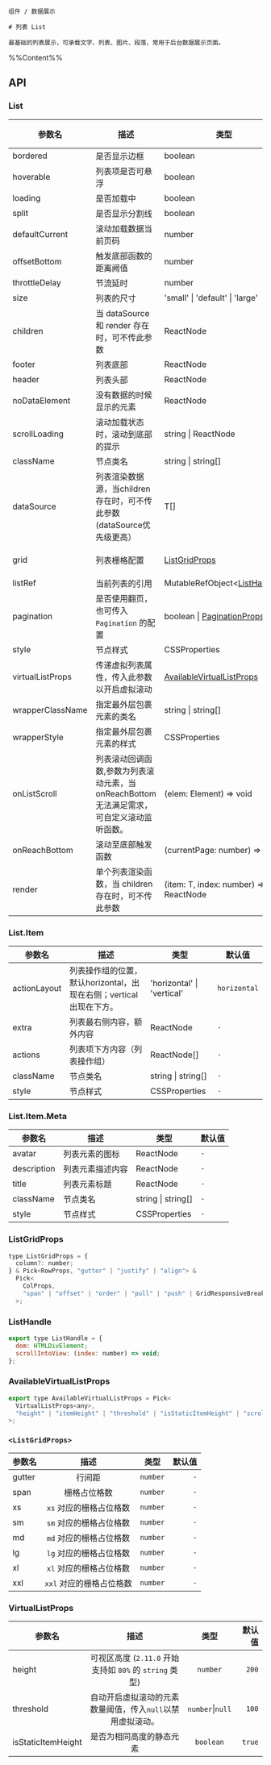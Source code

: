`````
组件 / 数据展示

# 列表 List

最基础的列表展示，可承载文字、列表、图片、段落，常用于后台数据展示页面。
`````

%%Content%%

## API

### List

|参数名|描述|类型|默认值|版本|
|---|---|---|---|---|
|bordered|是否显示边框|boolean |`true`|-|
|hoverable|列表项是否可悬浮|boolean |`-`|2.9.0|
|loading|是否加载中|boolean |`-`|-|
|split|是否显示分割线|boolean |`true`|-|
|defaultCurrent|滚动加载数据当前页码|number |`1`|-|
|offsetBottom|触发底部函数的距离阙值|number |`0`|-|
|throttleDelay|节流延时|number |`500`|-|
|size|列表的尺寸|'small' \| 'default' \| 'large' |`-`|-|
|children|当 dataSource 和 render 存在时，可不传此参数|ReactNode |`-`|-|
|footer|列表底部|ReactNode |`-`|-|
|header|列表头部|ReactNode |`-`|-|
|noDataElement|没有数据的时候显示的元素|ReactNode |`-`|-|
|scrollLoading|滚动加载状态时，滚动到底部的提示|string \| ReactNode |`-`|-|
|className|节点类名|string \| string[] |`-`|-|
|dataSource|列表渲染数据源，当children存在时，可不传此参数 (dataSource优先级更高）|T[] |`-`|-|
|grid|列表栅格配置|[ListGridProps](#listgridprops) |`-`|`column` in 2.20.0|
|listRef|当前列表的引用|MutableRefObject&lt;[ListHandle](#listhandle)&gt; |`-`|2.20.0|
|pagination|是否使用翻页，也可传入 `Pagination` 的配置|boolean \| [PaginationProps](pagination#pagination) |`-`|-|
|style|节点样式|CSSProperties |`-`|-|
|virtualListProps|传递虚拟列表属性，传入此参数以开启虚拟滚动|[AvailableVirtualListProps](#availablevirtuallistprops) |`-`|2.11.0|
|wrapperClassName|指定最外层包裹元素的类名|string \| string[] |`-`|-|
|wrapperStyle|指定最外层包裹元素的样式|CSSProperties |`-`|-|
|onListScroll|列表滚动回调函数,参数为列表滚动元素，当onReachBottom无法满足需求，可自定义滚动监听函数。|(elem: Element) => void |`-`|-|
|onReachBottom|滚动至底部触发函数|(currentPage: number) => void |`-`|-|
|render|单个列表渲染函数，当 children 存在时，可不传此参数|(item: T, index: number) => ReactNode |`-`|-|

### List.Item

|参数名|描述|类型|默认值|
|---|---|---|---|
|actionLayout|列表操作组的位置，默认horizontal，出现在右侧；vertical出现在下方。|'horizontal' \| 'vertical' |`horizontal`|
|extra|列表最右侧内容，额外内容|ReactNode |`-`|
|actions|列表项下方内容（列表操作组）|ReactNode[] |`-`|
|className|节点类名|string \| string[] |`-`|
|style|节点样式|CSSProperties |`-`|

### List.Item.Meta

|参数名|描述|类型|默认值|
|---|---|---|---|
|avatar|列表元素的图标|ReactNode |`-`|
|description|列表元素描述内容|ReactNode |`-`|
|title|列表元素标题|ReactNode |`-`|
|className|节点类名|string \| string[] |`-`|
|style|节点样式|CSSProperties |`-`|

### ListGridProps

```js
type ListGridProps = {
  column?: number;
} & Pick<RowProps, "gutter" | "justify" | "align"> &
  Pick<
    ColProps,
    "span" | "offset" | "order" | "pull" | "push" | GridResponsiveBreakpoint
  >;
```

### ListHandle

```js
export type ListHandle = {
  dom: HTMLDivElement;
  scrollIntoView: (index: number) => void;
};
```

### AvailableVirtualListProps

```js
export type AvailableVirtualListProps = Pick<
  VirtualListProps<any>,
  "height" | "itemHeight" | "threshold" | "isStaticItemHeight" | "scrollOptions"
>;
```

### `<ListGridProps>`

|参数名|描述|类型|默认值|
|---|:---:|:---:|---:|
|gutter|行间距|`number`|`-`|
|span|栅格占位格数|`number`|`-`|
|xs|`xs` 对应的栅格占位格数|`number`|`-`|
|sm|`sm` 对应的栅格占位格数|`number`|`-`|
|md|`md` 对应的栅格占位格数|`number`|`-`|
|lg|`lg` 对应的栅格占位格数|`number`|`-`|
|xl|`xl` 对应的栅格占位格数|`number`|`-`|
|xxl|`xxl` 对应的栅格占位格数|`number`|`-`|

### VirtualListProps

|参数名|描述|类型|默认值|
|------|:----------:|:--------:|-----:|
|height|可视区高度 (`2.11.0` 开始支持如 `80%` 的 `string` 类型)|`number`|`200`|
|threshold|自动开启虚拟滚动的元素数量阈值，传入`null`以禁用虚拟滚动。|`number`\|`null`|`100`|
|isStaticItemHeight|是否为相同高度的静态元素|`boolean`|`true`|
